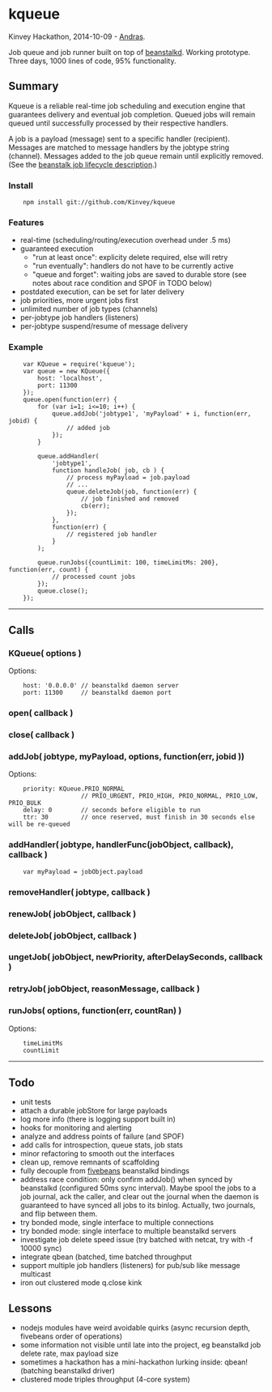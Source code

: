 kqueue
======

Kinvey Hackathon, 2014-10-09 - [Andras](https://github.com/andrasq).

Job queue and job runner built on top of [beanstalkd](https://github.com/kr/beanstalkd).  Working prototype.
Three days, 1000 lines of code, 95% functionality.

## Summary

Kqueue is a reliable real-time job scheduling and execution engine that
guarantees delivery and eventual job completion.  Queued jobs will
remain queued until successfully processed by their respective handlers.

A job is a payload (message) sent to a specific handler (recipient).
Messages are matched to message handlers by the jobtype string (channel).
Messages added to the job queue remain until explicitly removed.
(See the [beanstalk job lifecycle description](https://github.com/kr/beanstalkd/blob/master/doc/protocol.md#job-lifecycle).)

### Install

        npm install git://github.com/Kinvey/kqueue

### Features

- real-time (scheduling/routing/execution overhead under .5 ms)
- guaranteed execution
    - "run at least once": explicity delete required, else will retry
    - "run eventually": handlers do not have to be currently active
    - "queue and forget": waiting jobs are saved to durable store (see notes about race condition and SPOF in TODO below)
- postdated execution, can be set for later delivery
- job priorities, more urgent jobs first
- unlimited number of job types (channels)
- per-jobtype job handlers (listeners)
- per-jobtype suspend/resume of message delivery

### Example

        var KQueue = require('kqueue');
        var queue = new KQueue({
            host: 'localhost',
            port: 11300
        });
        queue.open(function(err) {
            for (var i=1; i<=10; i++) {
                queue.addJob('jobtype1', 'myPayload' + i, function(err, jobid) {
                    // added job
                });
            }

            queue.addHandler(
                'jobtype1',
                function handleJob( job, cb ) {
                    // process myPayload = job.payload
                    // ...
                    queue.deleteJob(job, function(err) {
                        // job finished and removed
                        cb(err);
                    });
                },
                function(err) {
                    // registered job handler
                }
            );

            queue.runJobs({countLimit: 100, timeLimitMs: 200}, function(err, count) {
                // processed count jobs
            });
            queue.close();
        });


----
## Calls

### KQueue( options )
Options:

        host: '0.0.0.0' // beanstalkd daemon server
        port: 11300     // beanstalkd daemon port

### open( callback )

### close( callback )

### addJob( jobtype, myPayload, options, function(err, jobid ))

Options:

        priority: KQueue.PRIO_NORMAL
                        // PRIO_URGENT, PRIO_HIGH, PRIO_NORMAL, PRIO_LOW, PRIO_BULK
        delay: 0        // seconds before eligible to run
        ttr: 30         // once reserved, must finish in 30 seconds else will be re-queued

### addHandler( jobtype, handlerFunc(jobObject, callback), callback )
        var myPayload = jobObject.payload

### removeHandler( jobtype, callback )

### renewJob( jobObject, callback )

### deleteJob( jobObject, callback )

### ungetJob( jobObject, newPriority, afterDelaySeconds, callback )

### retryJob( jobObject, reasonMessage, callback )

### runJobs( options, function(err, countRan) )
Options:

        timeLimitMs
        countLimit

----
## Todo

- unit tests
- attach a durable jobStore for large payloads
- log more info (there is logging support built in)
- hooks for monitoring and alerting
- analyze and address points of failure (and SPOF)
- add calls for introspection, queue stats, job stats
- minor refactoring to smooth out the interfaces
- clean up, remove remnants of scaffolding
- fully decouple from [fivebeans](https://github.com/ceejbot/fivebeans) beanstalkd bindings
- address race condition: only confirm addJob() when synced by beanstalkd (configured 50ms sync interval).
Maybe spool the jobs to a job journal, ack the caller, and clear out the journal when the daemon
is guaranteed to have synced all jobs to its binlog.  Actually, two journals, and flip between them.
- try bonded mode, single interface to multiple connections
- try bonded mode: single interface to multiple beanstalkd servers
- investigate job delete speed issue (try batched with netcat, try with -f 10000 sync)
- integrate qbean (batched, time batched throughput
- support multiple job handlers (listeners) for pub/sub like message multicast
- iron out clustered mode q.close kink

Lessons
----

- nodejs modules have weird avoidable quirks (async recursion depth, fivebeans order of operations)
- some information not visible until late into the project, eg beanstalkd job delete rate, max payload size
- sometimes a hackathon has a mini-hackathon lurking inside: qbean! (batching beanstalkd driver)
- clustered mode triples throughput (4-core system)
